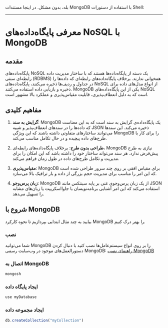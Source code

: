 بله، بدون مشکل. در اینجا مستندات MongoDB با استفاده از دستورات Shell:

---

# معرفی پایگاه‌داده‌های NoSQL با MongoDB

## مقدمه

پایگاه‌داده‌های NoSQL یک دسته از پایگاه‌داده‌ها هستند که با ساختار مدیریت داده رابطه‌ای سنتی (RDBMS) همخوانی ندارند.
برخلاف پایگاه‌داده‌های رابطه‌ای که داده‌ها را در جداول و ردیف‌ها ذخیره می‌کنند، پایگاه‌داده‌های NoSQL از انواع مدل‌های
داده برای ذخیره و بازیابی داده استفاده می‌کنند. MongoDB یکی از این پایگاه‌داده‌های NoSQL است که به دلیل انعطاف‌پذیری،
قابلیت مقیاس‌پذیری و عملکرد بالا مشهور است.

## مفاهیم کلیدی

1. **گرایش به سند**: MongoDB یک پایگاه‌داده‌ی گرایش به سند است که به این معناست که داده‌ها را در سند‌های انعطاف‌پذیر و
   شبیه JSON ذخیره می‌کند. این سند‌ها می‌توانند ساختارهای متفاوتی داشته باشند که این ویژگی MongoDB را برای کار با
   طرح‌های داده پیچیده و در حال تکامل مناسب می‌کند.

2. **طراحی بدون طرح**: برخلاف پایگاه‌داده‌های رابطه‌ای، MongoDB نیازی به طرح پیش‌فرض ندارد. هر سند می‌تواند ساختار خود
   را داشته باشد که این امکان را برای مدیریت و تکامل طرح‌های داده در طول زمان فراهم می‌کند.

3. **مقیاس‌پذیری**: MongoDB برای مقیاس افقی بر روی چند سرور طراحی شده است که این امر را مناسب برای مدیریت حجم بزرگی از
   داده و بار ترافیک بالا می‌سازد.

4. **زبان پرس‌وجو**: MongoDB از یک زبان پرس‌وجوی غنی بر پایه سینتکس مانند JSON استفاده می‌کند که این امر آشنایی
   برنامه‌نویسان با جاوااسکریپت یا زبان‌های مشابه را تسهیل می‌دهد.

## شروع با MongoDB

بیایید به چند مثال ابتدایی بپردازیم تا نحوه کارکرد MongoDB را بهتر درک کنیم.

### نصب

شما می‌توانید MongoDB را بر روی انواع سیستم‌عامل‌ها نصب کنید با دنبال کردن دستورالعمل‌های موجود در وب‌سایت رسمی
MongoDB: [راهنمای نصب MongoDB](https://docs.mongodb.com/manual/installation/)

### اتصال به MongoDB

```javascript
mongosh
```

### ایجاد پایگاه داده

```javascript
use myDatabase
```

### ایجاد مجموعه داده

```javascript
db.createCollection("myCollection")
```
